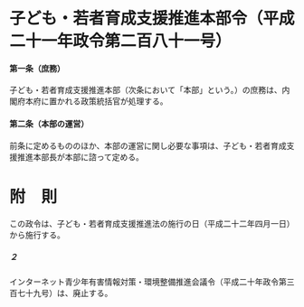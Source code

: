 # 子ども・若者育成支援推進本部令（平成二十一年政令第二百八十一号）
#### 第一条（庶務）
子ども・若者育成支援推進本部（次条において「本部」という。）の庶務は、内閣府本府に置かれる政策統括官が処理する。
#### 第二条（本部の運営）
前条に定めるもののほか、本部の運営に関し必要な事項は、子ども・若者育成支援推進本部長が本部に諮って定める。
# 附　則
この政令は、子ども・若者育成支援推進法の施行の日（平成二十二年四月一日）から施行する。
##### ２
インターネット青少年有害情報対策・環境整備推進会議令（平成二十年政令第三百七十九号）は、廃止する。
